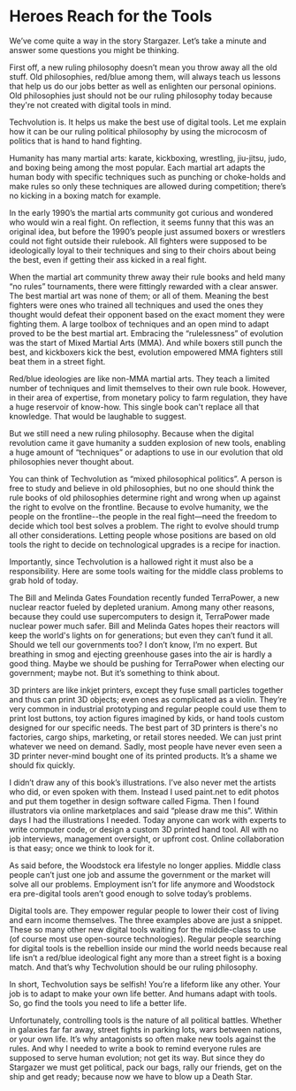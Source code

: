 
# Heroes Reach for the Tools

We’ve come quite a way in the story Stargazer. Let’s take a minute and answer some questions you might be thinking.

First off, a new ruling philosophy doesn’t mean you throw away all the old stuff. Old philosophies, red/blue among them, will always teach us lessons that help us do our jobs better as well as enlighten our personal opinions. Old philosophies just should not be our ruling philosophy today because they're not created with digital tools in mind.

Techvolution is. It helps us make the best use of digital tools. Let me explain how it can be our ruling political philosophy by using the microcosm of politics that is hand to hand fighting.

Humanity has many martial arts: karate, kickboxing, wrestling, jiu-jitsu, judo, and boxing being among the most popular. Each martial art adapts the human body with specific techniques such as punching or choke-holds and make rules so only these techniques are allowed during competition; there’s no kicking in a boxing match for example.

In the early 1990’s the martial arts community got curious and wondered who would win a real fight. On reflection, it seems funny that this was an original idea, but before the 1990’s people just assumed boxers or wrestlers could not fight outside their rulebook. All fighters were supposed to be ideologically loyal to their techniques and sing to their choirs about being the best, even if getting their ass kicked in a real fight.

When the martial art community threw away their rule books and held many “no rules” tournaments, there were fittingly rewarded with a clear answer. The best martial art was none of them; or all of them. Meaning the best fighters were ones who trained all techniques and used the ones they thought would defeat their opponent based on the exact moment they were fighting them. A large toolbox of techniques and an open mind to adapt proved to be the best martial art. Embracing the “rulelessness” of evolution was the start of Mixed Martial Arts (MMA). And while boxers still punch the best, and kickboxers kick the best, evolution empowered MMA fighters still beat them in a street fight.

Red/blue ideologies are like non-MMA martial arts. They teach a limited number of techniques and limit themselves to their own rule book. However, in their area of expertise, from monetary policy to farm regulation, they have a huge reservoir of know-how. This single book can't replace all that knowledge. That would be laughable to suggest.

But we still need a new ruling philosophy. Because when the digital revolution came it gave humanity a sudden explosion of new tools, enabling a huge amount of “techniques” or adaptions to use in our evolution that old philosophies never thought about.

You can think of Techvolution as “mixed philosophical politics”. A person is free to study and believe in old philosophies, but no one should think the rule books of old philosophies determine right and wrong when up against the right to evolve on the frontline. Because to evolve humanity, we the people on the frontline--the people in the real fight—need the freedom to decide which tool best solves a problem. The right to evolve should trump all other considerations. Letting people whose positions are based on old tools the right to decide on technological upgrades is a recipe for inaction.

Importantly, since Techvolution is a hallowed right it must also be a responsibility. Here are some tools waiting for the middle class problems to grab hold of today.

The Bill and Melinda Gates Foundation recently funded TerraPower, a new nuclear reactor fueled by depleted uranium. Among many other reasons, because they could use supercomputers to design it, TerraPower made nuclear power much safer. Bill and Melinda Gates hopes their reactors will keep the world's lights on for generations; but even they can’t fund it all. Should we tell our governments too? I don’t know, I’m no expert. But breathing in smog and ejecting greenhouse gases into the air is hardly a good thing. Maybe we should be pushing for TerraPower when electing our government; maybe not. But it’s something to think about.

3D printers are like inkjet printers, except they fuse small particles together and thus can print 3D objects; even ones as complicated as a violin. They’re very common in industrial prototyping and regular people could use them to print lost buttons, toy action figures imagined by kids, or hand tools custom designed for our specific needs. The best part of 3D printers is there's no factories, cargo ships, marketing, or retail stores needed. We can just print whatever we need on demand. Sadly, most people have never even seen a 3D printer never-mind bought one of its printed products. It’s a shame we should fix quickly.

I didn’t draw any of this book’s illustrations. I’ve also never met the artists who did, or even spoken with them. Instead I used paint.net to edit photos and put them together in design software called Figma. Then I found illustrators via online marketplaces and said “please draw me this”. Within days I had the illustrations I needed. Today anyone can work with experts to write computer code, or design a custom 3D printed hand tool. All with no job interviews, management oversight, or upfront cost. Online collaboration is that easy; once we think to look for it.

As said before, the Woodstock era lifestyle no longer applies. Middle class people can’t just one job and assume the government or the market will solve all our problems. Employment isn’t for life anymore and Woodstock era pre-digital tools aren’t good enough to solve today’s problems.

Digital tools are. They empower regular people to lower their cost of living and earn income themselves. The three examples above are just a snippet. These so many other new digital tools waiting for the middle-class to use (of course most use open-source technologies). Regular people searching for digital tools is the rebellion inside our mind the world needs because real life isn’t a red/blue ideological fight any more than a street fight is a boxing match. And that’s why Techvolution should be our ruling philosophy.

In short, Techvolution says be selfish! You’re a lifeform like any other. Your job is to adapt to make your own life better. And humans adapt with tools. So, go find the tools you need to life a better life.

Unfortunately, controlling tools is the nature of all political battles. Whether in galaxies far far away, street fights in parking lots, wars between nations, or your own life. It’s why antagonists so often make new tools against the rules. And why I needed to write a book to remind everyone rules are supposed to serve human evolution; not get its way. But since they do Stargazer we must get political, pack our bags, rally our friends, get on the ship and get ready; because now we have to blow up a Death Star.
